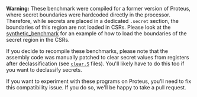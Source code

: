 **Warning:** These benchmark were compiled for a former version of Proteus, where secret boundaries were hardcoded directly in the processor. Therefore, while secrets are placed in a dedicated `.secret` section, the boundaries of this region are not loaded in CSRs. Please look at the [synthetic_benchmark](../synthetic_benchmark) for an example of how to load the boundaries of the secret region in the CSRs.

If you decide to recompile these benchmarks, please note that the assembly code was manually patched to clear secret values from registers after declassification (see [`clear.S`](./curve25519/clear.S) files). You'll likely have to do this too if you want to declassify secrets.

If you want to experiment with these programs on Proteus, you'll need to fix this compatibility issue. If you do so, we'll be happy to take a pull request. 
